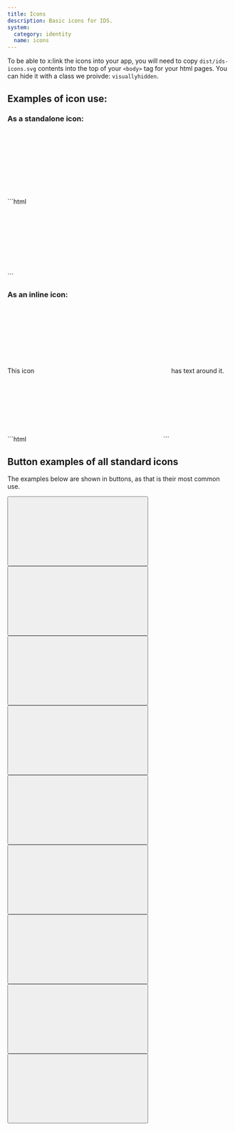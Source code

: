 ```yaml
---
title: Icons
description: Basic icons for IDS.
system:
  category: identity
  name: icons
---
```


To be able to x:link the icons into your app, you will need to copy `dist/ids-icons.svg` contents into the top of your `<body>` tag for your html pages. You can hide it with a class we proivde: `visuallyhidden`.

## Examples of icon use:

### As a standalone icon:

<div class="example">
  <div title="icon_star icon">
    <svg class="ids-icon" focusable="false" aria-hidden="true" role="presentation">
      <use xlink:href="#icon_star"></use>
    </svg>
  </div>
</div>
```html
<div title="icon_star icon">
  <svg class="ids-icon" focusable="false" aria-hidden="true" role="presentation">
    <use xlink:href="#icon_star"></use>
  </svg>
</div>
```

### As an inline icon:

<div class="example">
  This icon
  <span title="icon_star icon">
    <svg class="ids-icon" focusable="false" aria-hidden="true" role="presentation">
      <use xlink:href="#icon_star"></use>
    </svg>
  </span>
  has text around it.
</div>
```html
<span title="icon_star icon">
  <svg class="ids-icon" focusable="false" aria-hidden="true" role="presentation">
    <use xlink:href="#icon_star"></use>
  </svg>
</span>
```

## Button examples of all standard icons

The examples below are shown in buttons, as that is their most common use.

<button type="button" class="ids-btn ids-btn--link" title="icon_close">
  <svg class="ids-icon" focusable="false" aria-hidden="true" role="presentation">
    <use xlink:href="#icon_close"></use>
  </svg>
</button>

<button type="button" class="ids-btn ids-btn--link" title="icon_expand">
  <svg class="ids-icon" focusable="false" aria-hidden="true" role="presentation">
    <use xlink:href="#icon_expand"></use>
  </svg>
</button>

<button type="button" class="ids-btn ids-btn--link" title="icon_folder">
  <svg class="ids-icon" focusable="false" aria-hidden="true" role="presentation">
    <use xlink:href="#icon_folder"></use>
  </svg>
</button>

<button type="button" class="ids-btn ids-btn--link" title="icon_lookup">
  <svg class="ids-icon" focusable="false" aria-hidden="true" role="presentation">
    <use xlink:href="#icon_lookup"></use>
  </svg>
</button>

<button type="button" class="ids-btn ids-btn--link" title="icon_minus">
  <svg class="ids-icon" focusable="false" aria-hidden="true" role="presentation">
    <use xlink:href="#icon_minus"></use>
  </svg>
</button>

<button type="button" class="ids-btn ids-btn--link" title="icon_plus">
  <svg class="ids-icon" focusable="false" aria-hidden="true" role="presentation">
    <use xlink:href="#icon_plus"></use>
  </svg>
</button>

<button type="button" class="ids-btn ids-btn--link" title="icon_search">
  <svg class="ids-icon" focusable="false" aria-hidden="true" role="presentation">
    <use xlink:href="#icon_search"></use>
  </svg>
</button>

<button type="button" class="ids-btn ids-btn--link" title="icon_star">
  <svg class="ids-icon" focusable="false" aria-hidden="true" role="presentation">
    <use xlink:href="#icon_star"></use>
  </svg>
</button>

<button type="button" class="ids-btn ids-btn--link" title="icon_information">
  <svg class="ids-icon" focusable="false" aria-hidden="true" role="presentation">
    <use xlink:href="#icon_information"></use>
  </svg>
</button>
